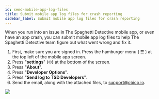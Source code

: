 ```yaml
---
id: send-mobile-app-log-files
title: Submit mobile app log files for crash reporting
sidebar_label: Submit mobile app log files for crash reporting
---
```


When you run into an issue in The Spaghetti Detective mobile app, or even have an app crash, you can submit mobile app log files to help The Spaghetti Detective team figure out what went wrong and fix it.

1. First, make sure you are signed in. Press the hamburger menu ( ☰ ) at the top left of the mobile app screen.
1. Press "**settings**" (⚙️) at the bottom of the screen.
1. Press "**About**".
1. Press "**Developer Options**".
1. Press "**Send log to TSD Developers**".
1. Send the email, along with the attached files, to [support@obico.io](mailto:support@obico.io).

![](/img/user_guides/helpdocs/submit-mobile-app-log-files.gif)

